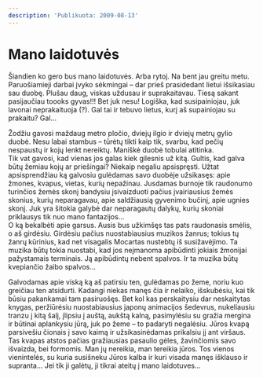 ```yaml
---
description: 'Publikuota: 2009-08-13'
---
```


# Mano laidotuvės

Šiandien ko gero bus mano laidotuvės. Arba rytoj. Na bent jau greitu metu. Paruošiamieji darbai įvyko sėkmingai – dar prieš prasidedant lietui išsikasiau sau duobę. Plušau daug, viskas uždusau ir suprakaitavau. Tiesą sakant pasijaučiau toooks gyvas!!! Bet juk nesu! Logiška, kad susipainiojau, juk lavonai neprakaituoja \(?\). Gal tai ir tebuvo lietus, kurį aš supainiojau su prakaitu? Gal…

Žodžiu gavosi maždaug metro pločio, dviejų ilgio ir dviejų metrų gylio duobė. Nesu labai stambus – tūrėtų tikti kaip tik, svarbu, kad pečių nespaustų ir kojų lenkt nereiktų. Maniškė duobė tobulai atitinka.  
Tik vat gavosi, kad vienas jos galas kiek gilesnis už kitą. Gultis, kad galva būtų žemiau kojų ar priešingai? Niekaip negaliu apsispręsti. Užtat apsisprendžiau ką galvosiu gulėdamas savo duobėje užsikasęs: apie žmones, kvapus, vietas, kurių nepažinau. Jusdamas burnoje tik raudonumo turinčios žemės skonį bandysiu įsivaizduoti pačius įvairiausius žemės skonius, kurių neparagavau, apie saldžiausią gyvenimo bučinį, apie ugnies skonį. Juk yra šitokia galybė dar neparagautų dalykų, kurių skoniai priklausys tik nuo mano fantazijos…  
O ką bekalbėti apie garsus. Ausis bus užkimšęs tas pats raudonasis smėlis, o aš girdėsiu. Girdėsiu pačius nuostabiausius muzikos žanrus; tokius tų žanrų kūrinius, kad net visagalis Mocartas nustebtų iš susižavėjimo. Ta muzika būtų tokia nuostabi, kad jos neįmanoma apibūdinti jokiais žmonijai pažystamais terminais. Ją apibūdintų nebent spalvos. Ir ta muzika būtų kvepiančio žaibo spalvos…

Galvodamas apie viską ką aš patirsiu ten, gulėdamas po žeme, noriu kuo greičiau ten atsidurti. Kadangi niekas manęs čia ir nelaiko, išskubėsiu, kai tik būsiu pakankamai tam pasiruošęs. Bet kol kas perskaitysiu dar neskaitytas knygas, peržiūrėsiu nuostabiausius japonų animacijos šedevrus, nukeliausiu tranzu į kitą šalį, įlipsiu į auštą, aukštą kalną, pasimylėsiu su gražia mergina ir būtinai aplankysiu jūrą, juk po žeme – to padaryti negalėsiu. Jūros kvapą parsivešiu čionais į savo kaimą ir užsikasinėdamas prikalsiu jį ant viršaus. Tas kvapas atstos pačias gražiausias pasaulio gėles, žavinčiomis savo išvaizda, bei formomis. Man jų nereikia, man tereikia jūros. Tos vienos vienintelės, su kuria susišneku Jūros kalba ir kuri visada manęs išklauso ir supranta… Jei tik ji galėtų, ji tikrai ateitų į mano laidotuves…

